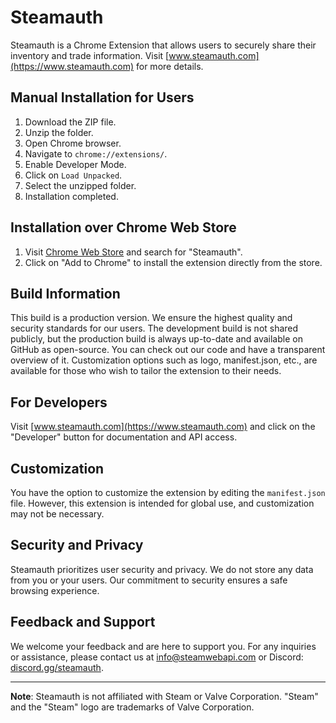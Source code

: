 # Steamauth

Steamauth is a Chrome Extension that allows users to securely share their inventory and trade information. Visit [www.steamauth.com](https://www.steamauth.com) for more details.

## Manual Installation for Users

1. Download the ZIP file.
2. Unzip the folder.
3. Open Chrome browser.
4. Navigate to `chrome://extensions/`.
5. Enable Developer Mode.
6. Click on `Load Unpacked`.
7. Select the unzipped folder.
8. Installation completed.

## Installation over Chrome Web Store

1. Visit [Chrome Web Store](https://chrome.google.com/webstore/category/extensions) and search for "Steamauth".
2. Click on "Add to Chrome" to install the extension directly from the store.

## Build Information

This build is a production version. We ensure the highest quality and security standards for our users. The development build is not shared publicly, but the production build is always up-to-date and available on GitHub as open-source. You can check out our code and have a transparent overview of it. Customization options such as logo, manifest.json, etc., are available for those who wish to tailor the extension to their needs.

## For Developers

Visit [www.steamauth.com](https://www.steamauth.com) and click on the "Developer" button for documentation and API access.

## Customization

You have the option to customize the extension by editing the `manifest.json` file. However, this extension is intended for global use, and customization may not be necessary.

## Security and Privacy

Steamauth prioritizes user security and privacy. We do not store any data from you or your users. Our commitment to security ensures a safe browsing experience.

## Feedback and Support

We welcome your feedback and are here to support you. For any inquiries or assistance, please contact us at [info@steamwebapi.com](mailto:info@steamwebapi.com) or Discord: [discord.gg/steamauth](https://discord.gg/XUFTRkpcjQ).

---

**Note**: Steamauth is not affiliated with Steam or Valve Corporation. "Steam" and the "Steam" logo are trademarks of Valve Corporation.
